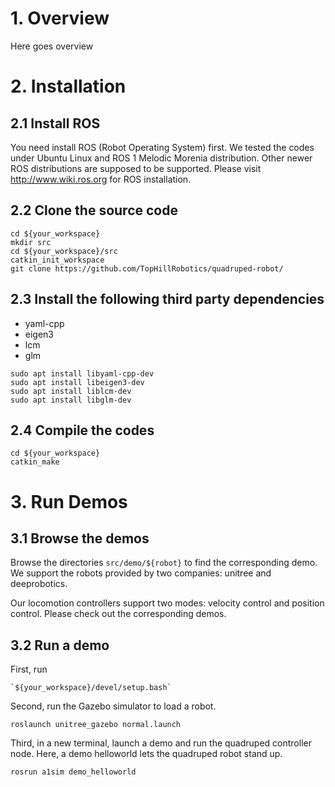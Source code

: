 # 1. Overview
Here goes overview

# 2. Installation

## 2.1 Install ROS

You need install ROS (Robot Operating System) first. We tested the codes under Ubuntu Linux and ROS 1 Melodic Morenia distribution. Other newer ROS distributions are supposed to be supported. Please visit http://www.wiki.ros.org for ROS installation.

## 2.2 Clone the source code

```
cd ${your_workspace}
mkdir src
cd ${your_workspace}/src
catkin_init_workspace
git clone https://github.com/TopHillRobotics/quadruped-robot/
```

## 2.3 Install the following third party dependencies

* yaml-cpp
* eigen3
* lcm
* glm

```
sudo apt install libyaml-cpp-dev
sudo apt install libeigen3-dev
sudo apt install liblcm-dev
sudo apt install libglm-dev
```

## 2.4 Compile the codes

```
cd ${your_workspace}
catkin_make
```

# 3. Run Demos

## 3.1 Browse the demos

Browse the directories `src/demo/${robot}` to find the corresponding demo. We support the robots provided by two companies: unitree and deeprobotics. 

Our locomotion controllers support two modes:  velocity control and position control. Please check out the corresponding demos.

## 3.2 Run a demo

First, run

```
`${your_workspace}/devel/setup.bash` 
```

Second, run the Gazebo simulator to load a robot.

```
roslaunch unitree_gazebo normal.launch
```

Third, in a new terminal, launch a demo and run the quadruped controller node. Here, a demo helloworld lets the quadruped robot stand up.

```
rosrun a1sim demo_helloworld
```

